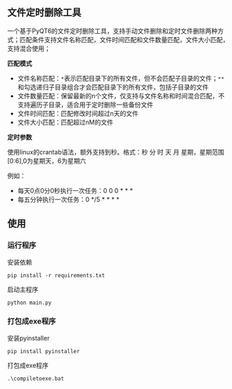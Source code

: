 ## 文件定时删除工具

一个基于PyQT6的文件定时删除工具，支持手动文件删除和定时文件删除两种方式；匹配条件支持文件名称匹配，文件时间匹配和文件数量匹配，文件大小匹配，支持混合使用；

**匹配模式**

- 文件名称匹配：`*`表示匹配目录下的所有文件，但不会匹配子目录的文件；`**`和勾选递归子目录组合才会匹配目录下的所有文件，包括子目录的文件
- 文件数量匹配：保留最新的n个文件，仅支持与文件名称和时间混合匹配，不支持遍历子目录，适合用于定时删除一些备份文件
- 文件时间匹配：匹配修改时间超过n天的文件
- 文件大小匹配：匹配超过nM的文件

**定时参数**

使用linux的crantab语法，额外支持到秒。格式：秒 分 时 天 月 星期，星期范围[0:6],0为星期天，6为星期六

例如：

- 每天0点0分0秒执行一次任务：0 0 0 * * *
- 每五分钟执行一次任务：0 */5 * * * *


## 使用

### 运行程序

安装依赖

```
pip install -r requirements.txt
```

启动主程序

```
python main.py
```


### 打包成exe程序

安装pyinstaller

```
pip install pyinstaller
```

打包成exe程序

```
.\compiletoexe.bat
```
